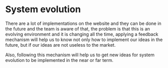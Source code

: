 # System evolution

There are a lot of implementations on the website and they can be done in the future and the team is aware of that, the problem is that this is an evolving environment and it is changing all the time, applying a feedback mechanism will help us to know not only how to implement our ideas in the future, but if our ideas are not useless to the market.

Also, following this mechanism will help us to get new ideas for system evolution to be implemented in the near or far term.

